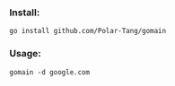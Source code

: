 ### Install:
```
go install github.com/Polar-Tang/gomain
```

### Usage:
```
gomain -d google.com
```
